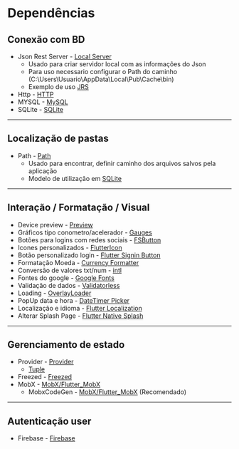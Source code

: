# Dependências
## Conexão com BD
- Json Rest Server - [Local Server](https://pub.dev/packages/json_rest_server)
    - Usado para criar servidor local com as informações do Json
    - Para uso necessario configurar o Path do caminho (C:\Users\Usuario\AppData\Local\Pub\Cache\bin)
    - Exemplo de uso [JRS](./Rest-RestFull/JRS.md)
- Http - [HTTP](./Rest-RestFull/HTTP.md)
- MYSQL - [MySQL](./Rest-RestFull/MYSQL.md)
- SQLite - [SQLite](./Rest-RestFull/SQLite.md)
***
## Localização de pastas
- Path - [Path](./Rest-RestFull/Path.md)
    - Usado para encontrar, definir caminho dos arquivos salvos pela aplicação
    - Modelo de utilização em [SQLite](../Dependencias/Rest-RestFull/SQLite/Modelos/database_sqlite.md)

***
## Interação / Formatação / Visual
- Device preview - [Preview](../Dependencias/Device_preview.md)
- Gráficos tipo conometro/acelerador - [Gauges](../Dependencias/Packages/Gauges_Visual_Acelerometros.md)
- Botões para logins com redes sociais - [FSButton](../Dependencias/Packages/flutter_signin_button.md)
- Icones personalizados - [FlutterIcon](../Dependencias/Packages/flutter_icon.md)
- Botão personalizado login - [Flutter Signin Button](../Dependencias/Packages/flutter_signin_button.md)
- Formatação Moeda - [Currency Formatter](../Dependencias/Packages/Currency_formatter.md)
- Conversão de valores txt/num - [intl](../Dependencias/Packages/intl.md)
- Fontes do google - [Google Fonts](../Dependencias/Packages/google_fonts.md)
- Validação de dados - [Validatorless](../Dependencias/Validatorless.md)
- Loading - [OverlayLoader](../Dependencias/OverlayLoader.md)
- PopUp data e hora - [DateTimer Picker](../Dependencias/Datetime.md)
- Localização e idioma - [Flutter Localization](../Dependencias/Packages/FlutterLocale.md)
- Alterar Splash Page - [Flutter Native Splash](../Dependencias/Packages/Flutter_Native_Splash_.md)
***
## Gerenciamento de estado
- Provider - [Provider](./Provider.md)
    - [Tuple](./Tuple.md)
- Freezed - [Freezed](./Freezed.md)
- MobX - [MobX/Flutter_MobX](./MobX.md)
    - MobxCodeGen - [MobX/Flutter_MobX](./MobX_CodeGen.md) (Recomendado)
***
## Autenticação user
- Firebase - [Firebase](./Rest-RestFull/FireBase/Autenticacao/FireBase.md)


